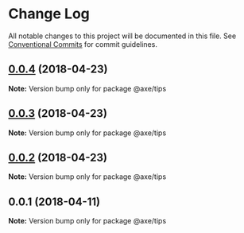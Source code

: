 # Change Log

All notable changes to this project will be documented in this file.
See [Conventional Commits](https://conventionalcommits.org) for commit guidelines.

<a name="0.0.4"></a>
## [0.0.4](https://github.com/ansenhuang/axe/compare/@axe/tips@0.0.3...@axe/tips@0.0.4) (2018-04-23)




**Note:** Version bump only for package @axe/tips

<a name="0.0.3"></a>
## [0.0.3](https://github.com/ansenhuang/axe/compare/@axe/tips@0.0.1...@axe/tips@0.0.3) (2018-04-23)




**Note:** Version bump only for package @axe/tips

<a name="0.0.2"></a>
## [0.0.2](https://github.com/ansenhuang/axe/compare/@axe/tips@0.0.1...@axe/tips@0.0.2) (2018-04-23)




**Note:** Version bump only for package @axe/tips

<a name="0.0.1"></a>
## 0.0.1 (2018-04-11)




**Note:** Version bump only for package @axe/tips
